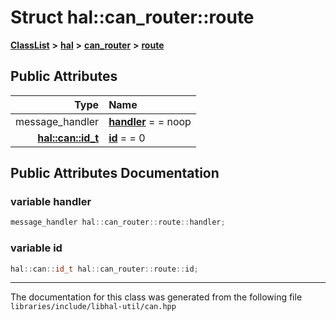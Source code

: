 

# Struct hal::can\_router::route



[**ClassList**](annotated.md) **>** [**hal**](namespacehal.md) **>** [**can\_router**](classhal_1_1can__router.md) **>** [**route**](structhal_1_1can__router_1_1route.md)


























## Public Attributes

| Type | Name |
| ---: | :--- |
|  message\_handler | [**handler**](#variable-handler)   = = noop<br> |
|  [**hal::can::id\_t**](classhal_1_1can.md#typedef-id_t) | [**id**](#variable-id)   = = 0<br> |












































## Public Attributes Documentation




### variable handler 

```C++
message_handler hal::can_router::route::handler;
```






### variable id 

```C++
hal::can::id_t hal::can_router::route::id;
```




------------------------------
The documentation for this class was generated from the following file `libraries/include/libhal-util/can.hpp`

